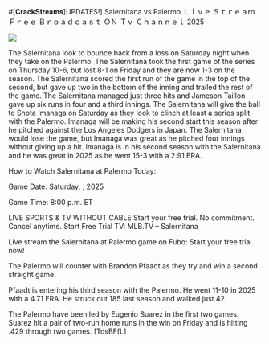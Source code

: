 #[𝐂𝐫𝐚𝐜𝐤𝐒𝐭𝐫𝐞𝐚𝐦𝐬]UPDATES!] Salernitana vs Palermo Ｌｉｖｅ Ｓｔｒｅａｍ Ｆｒｅｅ Ｂｒｏａｄｃａｓｔ ＯＮ Ｔｖ Ｃｈａｎｎｅｌ  2025  
  
  
[![](https://i.imgur.com/qSNzIqt.png)](https://movie.rssnews.media/YdCOlbiY.php)  
  
The Salernitana look to bounce back from a loss on Saturday night when they take on the Palermo. The Salernitana took the first game of the series on Thursday 10-6, but lost 8-1 on Friday and they are now 1-3 on the season. The Salernitana scored the first run of the game in the top of the second, but gave up two in the bottom of the inning and trailed the rest of the game. The Salernitana managed just three hits and Jameson Taillon gave up six runs in four and a third innings. The Salernitana will give the ball to Shota Imanaga on Saturday as they look to clinch at least a series split with the Palermo. Imanaga will be making his second start this season after he pitched against the Los Angeles Dodgers in Japan. The Salernitana would lose the game, but Imanaga was great as he pitched four innings without giving up a hit. Imanaga is in his second season with the Salernitana and he was great in 2025 as he went 15-3 with a 2.91 ERA.

How to Watch Salernitana at Palermo Today:

Game Date: Saturday, , 2025

Game Time: 8:00 p.m. ET

LIVE SPORTS & TV WITHOUT CABLE
Start your free trial. No commitment. Cancel anytime.
Start Free Trial
TV: MLB.TV – Salernitana

Live stream the Salernitana at Palermo game on Fubo: Start your free trial now!

The Palermo will counter with Brandon Pfaadt as they try and win a second straight game.

Pfaadt is entering his third season with the Palermo. He went 11-10 in 2025 with a 4.71 ERA. He struck out 185 last season and walked just 42.

The Palermo have been led by Eugenio Suarez in the first two games. Suarez hit a pair of two-run home runs in the win on Friday and is hitting .429 through two games. [TdsBFfL]
